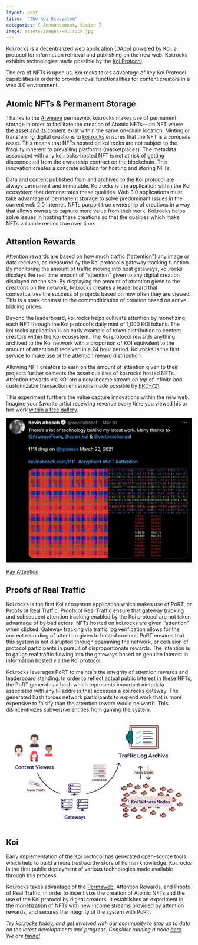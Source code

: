 ```yaml
---
layout: post
title:  "The Koi Ecosystem"
categories: [ Announcement, Vision ]
image: assets/images/koi.rock.jpg
---
```


[Koi.rocks](koi.rocks) is a decentralized web application (DApp) powered by [Koi](https://openkoi.com/whitepaper.pdf), a protocol for information retrieval and publishing on the new web. Koi.rocks exhibits technologies made possible by the [Koi Protocol](https://openkoi.com/koi-protocol.pdf). 

The era of NFTs is upon us. Koi.rocks takes advantage of key Koi Protocol capabilities in order to provide novel functionalities for content creators in a web 3.0 environment.

## Atomic NFTs & Permanent Storage
Thanks to the [Arweave](arweave.org) permaweb, koi.rocks makes use of permanent storage in order to facilitate the creation of Atomic NFTs— an NFT where [the asset and its content](https://arweave.medium.com/permanent-nft-storage-on-the-arweave-network-41f38d700a2d) exist within the same on-chain location. Minting or transferring digital creations to [koi.rocks](koi.rocks) ensures that the NFT is a _complete_ asset. This means that NFTs hosted on koi.rocks are not subject to the fragility inherent to prevailing platforms (marketplaces). The metadata associated with any koi.rocks-hosted NFT is not at risk of getting disconnected from the ownership contract on the blockchain. This innovation creates a concrete solution for hosting and storing NFTs.

Data and content published from and archived to the Koi protocol are always permanent and immutable. Koi.rocks is the application within the Koi ecosystem that demonstrates these qualities. Web 3.0 applications must take advantage of permanent storage to solve predominant issues in the current web 2.0 internet. NFTs purport true ownership of creations in a way that allows owners to capture more value from their work. Koi.rocks helps solve issues in hosting these creations so that the qualities which make NFTs valuable remain true over time. 

## Attention Rewards
Attention rewards are based on how much traffic ("attention") any image or data receives, as measured by the Koi protocol’s gateway tracking function. By monitoring the amount of traffic moving into host gateways, koi.rocks displays the real time amount of “attention” given to any digital creation displayed on the site. By displaying the amount of attention given to the creations on the network, koi.rocks creates a leaderboard that contextualizes the success of projects based on how often they are viewed. This is a stark contrast to the commoditization of creation based on active bidding prices. 

Beyond the leaderboard, koi.rocks helps cultivate attention by monetizing each NFT through the Koi protocol’s daily mint of 1,000 KOI tokens. The koi.rocks application is an early example of token distribution to content creators within the Koi ecosystem. The Koi protocol rewards anything archived to the Koi network with a proportion of KOI equivalent to the amount of attention it received in a 24 hour period. Koi.rocks is the first service to make use of the attention reward distribution.

Allowing NFT creators to earn on the amount of attention given to their projects further cements the asset qualities of koi.rocks hosted NFTs. Attention rewards via KOI are a new income stream _on top_ of infinite and customizable transaction emissions made possible by [ERC-721](https://eips.ethereum.org/EIPS/eip-721). 

This experiment furthers the value capture innovations within the new web. Imagine your favorite artist receiving revenue every time you viewed his or her work [within a free gallery](koi.rocks). 

![Kevin Abosch](/assets/images/kevinabosch.png "Kevin Abosch")

[Pay Attention](https://kevinabosch.com/1111/)

## Proofs of Real Traffic
Koi.rocks is the first Koi ecosystem application which makes use of PoRT, or [Proofs of Real Traffic](https://openkoi.com/koi-protocol.pdf). Proofs of Real Traffic ensure that gateway tracking and subsequent attention tracking enabled by the Koi protocol are not taken advantage of by bad actors. NFTs hosted on koi.rocks are given “attention” when clicked. Gateway tracking via traffic log verification allows for the correct recording of attention given to hosted content. PoRT ensures that this system is not disrupted through spamming the network, or collusion of protocol participants in pursuit of disproportionate rewards. The intention is to gauge real traffic flowing into the gateways based on genuine interest in information hosted via the Koi protocol. 

Koi.rocks leverages PoRT to maintain the integrity of attention rewards and leaderboard standing. In order to reflect actual public interest in these NFTs, the PoRT generates a hash which represents important metadata associated with any IP address that accesses a koi.rocks gateway. The generated hash forces network participants to expend work that is more expensive to falsify than the attention reward would be worth. This disincentivizes subversive entities from gaming the system. 

![Proof of Real Traffic](/assets/images/blog/port.png "Proof of real traffic makes it possible to verify attention after the fact!")

## Koi
Early implementation of the [Koi](www.openkoi.com) protocol has generated open-source tools which help to build a more trustworthy store of human knowledge. Koi.rocks is the first public deployment of various technologies made available through this process. 

Koi.rocks takes advantage of the [Permaweb](https://www.arweave.org/technology#permaweb), Attention Rewards, and Proofs of Real Traffic, in order to incentivize the creation of Atomic NFTs and the use of the Koi protocol by digital creators. It establishes an experiment in the monetization of NFTs with new income streams provided by attention rewards, and secures the integrity of the system with PoRT. 

_Try [koi.rocks](koi.rocks) today, and get involved with our [community](https://discord.gg/8Vmhj6VHsm) to stay up to date on the latest developments and progress. Consider running a node [here](https://docs.google.com/forms/d/e/1FAIpQLSduDTdxD3dDOvcbIcKlG7JWOsnDFVZFdLy0J38q_OOzUC3okA/viewform). We are [hiring!](mailto:hello@openkoi.com)_
